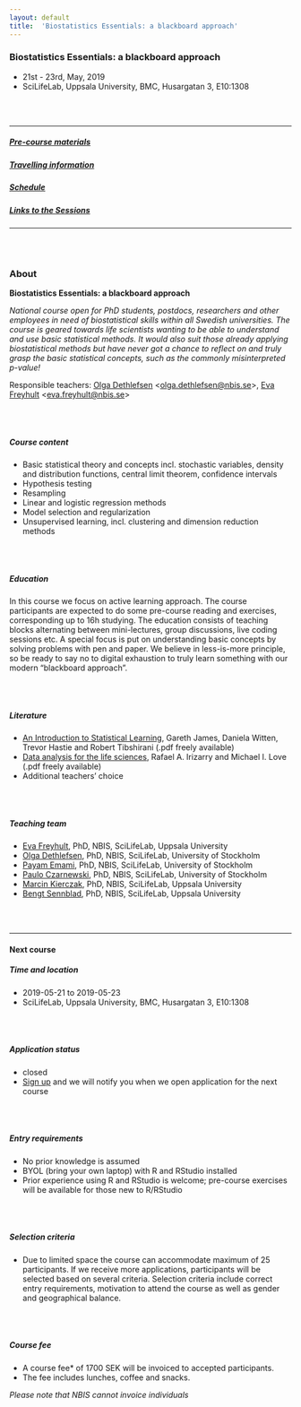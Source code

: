 ```yaml
---
layout: default
title:  'Biostatistics Essentials: a blackboard approach'
---
```


### Biostatistics Essentials: a blackboard approach
- 21st - 23rd, May, 2019
- SciLifeLab, Uppsala University, BMC, Husargatan 3, E10:1308

<br/><br/>

----------

##### [Pre-course materials](precourse.md)
##### [Travelling information](travel.md)
##### [Schedule](schedule.md)
##### [Links to the Sessions](session-links.md)

----------

<br/><br/>

### About


**Biostatistics Essentials: a blackboard approach**

*National course open for PhD students, postdocs, researchers and other employees in need of biostatistical skills within all Swedish universities.  The course is geared towards life scientists wanting to be able to understand and use basic statistical methods. It would also suit those already applying biostatistical methods but have never got a chance to reflect on and truly grasp the basic statistical concepts, such as the commonly misinterpreted p-value!*

Responsible teachers:  [Olga Dethlefsen][olga] <<olga.dethlefsen@nbis.se>>, [Eva Freyhult][eva] <<eva.freyhult@nbis.se>>

<br/><br/>

##### Course content
- Basic statistical theory and concepts incl. stochastic variables, density and distribution functions, central limit theorem, confidence intervals
- Hypothesis testing
- Resampling
- Linear and logistic regression methods
- Model selection and regularization
- Unsupervised learning, incl. clustering and dimension reduction methods

<br/><br/>

##### Education
In this course we focus on active learning approach. The course participants are expected to do some pre-course reading and exercises, corresponding up to 16h studying. The education consists of teaching blocks alternating between mini-lectures, group discussions, live coding sessions etc. A special focus is put on understanding basic concepts by solving problems with pen and paper. We believe in less-is-more principle, so be ready to say no to digital exhaustion to truly learn something with our modern “blackboard approach”.

<br/><br/>

##### Literature
- [An Introduction to Statistical Learning][book-gj], Gareth James, Daniela Witten, Trevor Hastie and Robert Tibshirani (.pdf freely available)
- [Data analysis for the life sciences][book-rai], Rafael A. Irizarry and Michael I. Love (.pdf freely available)
- Additional teachers’ choice

<br/><br/>

##### Teaching team
- [Eva Freyhult][eva], PhD, NBIS, SciLifeLab, Uppsala University
- [Olga Dethlefsen][olga], PhD, NBIS, SciLifeLab, University of Stockholm
- [Payam Emami][payam], PhD, NBIS, SciLifeLab, University of Stockholm
- [Paulo Czarnewski][paulo], PhD, NBIS, SciLifeLab, University of Stockholm
- [Marcin Kierczak][marcin], PhD, NBIS, SciLifeLab, Uppsala University
- [Bengt Sennblad][bengt], PhD, NBIS, SciLifeLab, Uppsala University

<br/><br/>

----------

#### Next course
##### Time and location
- 2019-05-21 to 2019-05-23
- SciLifeLab, Uppsala University, BMC, Husargatan 3, E10:1308

<br/><br/>

##### Application status
- closed
- [Sign up](https://forms.gle/9gATt9jkXKRJojPw7) and we will notify you when we open application for the next course

<br/><br/>

##### Entry requirements
- No prior knowledge is assumed
- BYOL (bring your own laptop) with R and RStudio installed
- Prior experience using R and RStudio is welcome; pre-course exercises will be available for those new to R/RStudio

<br/><br/>

##### Selection criteria
 - Due to limited space the course can accommodate maximum of 25 participants. If we receive more applications, participants will be selected based on several criteria. Selection criteria include correct entry requirements, motivation to attend the course as well as gender and geographical balance.

<br/><br/>

##### Course fee
- A course fee* of 1700 SEK will be invoiced to accepted participants.
- The fee includes lunches, coffee and snacks.

*Please note that NBIS cannot invoice individuals*

<br/><br/>

[eva]: https://nbis.se/about/staff/eva-freyhult/
[olga]: https://nbis.se/about/staff/olga-dethlefsen/
[payam]: https://nbis.se/about/staff/payam-emami/
[paulo]: https://nbis.se/about/staff/paulo-czarnewski/
[marcin]: https://nbis.se/about/staff/marcin-kierczak/
[bengt]: https://nbis.se/about/staff/bengt-sennblad/

[book-gj]: https://www-bcf.usc.edu/~gareth/ISL/ISLR%20First%20Printing.pdf
[book-rai]: http://www.rwdc2.com/files/rafa.pdf
